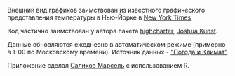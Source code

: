 Внешний вид графиков заимствован из известного графического представления температуры в Нью-Йорке в [New York Times][1].

Код частично заимствован у автора пакета [highcharter][4], [Joshua Kunst][3].

Данные обновляются ежедневно в автоматическом режиме (примерно в 1-00 по Московскому времени). Источник данных - ["Погода и Климат"][2]


Приложение сделал [Салихов Марсель][5] с использованием R.

[1]: http://www.nytimes.com/interactive/2016/02/19/us/2015-year-in-weather-temperature-precipitation.html
[2]: http://www.pogodaiklimat.ru/
[3]: https://github.com/jbkunst/shiny-nyt-temp
[4]: http://jkunst.com/highcharter
[5]: https://github.com/quantviews

